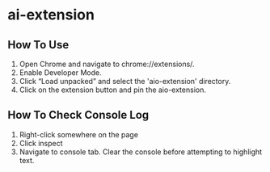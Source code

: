 # ai-extension

## How To Use
1. Open Chrome and navigate to chrome://extensions/.
2. Enable Developer Mode.
3. Click “Load unpacked” and select the 'aio-extension' directory.
4. Click on the extension button and pin the aio-extension.

## How To Check Console Log
1. Right-click somewhere on the page
2. Click inspect
3. Navigate to console tab. Clear the console before attempting to highlight text.
